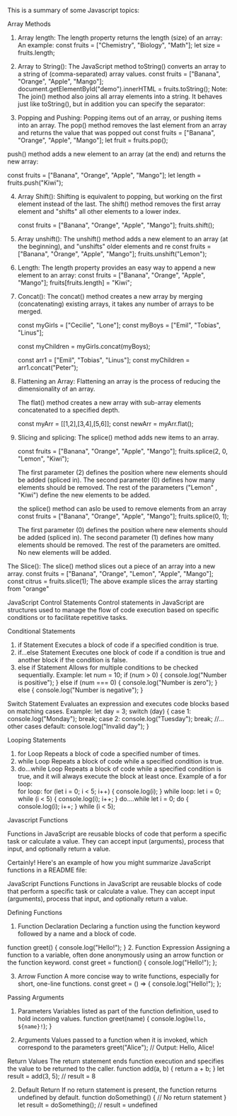 This is a summary of some Javascript topics:

Array Methods
1. Array length:
The length property returns the length (size) of an array:
  An example:
const fruits = ["Chemistry", "Biology", "Math"];
let size = fruits.length;

2. Array to String():
   The JavaScript method toString() converts an array to a string of (comma-separated) array values.
   const fruits = ["Banana", "Orange", "Apple", "Mango"];
   document.getElementById("demo").innerHTML = fruits.toString();
Note: The join() method also joins all array elements into a string.
It behaves just like toString(), but in addition you can specify the separator:

3. Popping and Pushing:
   Popping items out of an array, or pushing items into an array.
   The pop() method removes the last element from an array and returns the value that was popped out
     const fruits = ["Banana", "Orange", "Apple", "Mango"];
     let fruit = fruits.pop();

  push() method adds a new element to an array (at the end) and returns the new array:
  
  const fruits = ["Banana", "Orange", "Apple", "Mango"];
  let length = fruits.push("Kiwi");

4. Array Shift():
   Shifting is equivalent to popping, but working on the first element instead of the last.
   The shift() method removes the first array element and "shifts" all other elements to a lower index.

   const fruits = ["Banana", "Orange", "Apple", "Mango"];
   fruits.shift();

5. Array unshift():
   The unshift() method adds a new element to an array (at the beginning), and "unshifts" older elements and re
   const fruits = ["Banana", "Orange", "Apple", "Mango"];
   fruits.unshift("Lemon");

6. Length:
   The length property provides an easy way to append a new element to an array:
    const fruits = ["Banana", "Orange", "Apple", "Mango"];
    fruits[fruits.length] = "Kiwi";

7. Concat():
   The concat() method creates a new array by merging (concatenating) existing arrays, it takes any number of arrays to be merged.

   const myGirls = ["Cecilie", "Lone"];
   const myBoys = ["Emil", "Tobias", "Linus"];

   const myChildren = myGirls.concat(myBoys);

   const arr1 = ["Emil", "Tobias", "Linus"];
   const myChildren = arr1.concat("Peter"); 

8. Flattening an Array:
   Flattening an array is the process of reducing the dimensionality of an array.

   The flat() method creates a new array with sub-array elements concatenated to a specified depth.

   const myArr = [[1,2],[3,4],[5,6]];
   const newArr = myArr.flat();

9. Slicing and splicing:
    The splice() method adds new items to an array.

   const fruits = ["Banana", "Orange", "Apple", "Mango"];
   fruits.splice(2, 0, "Lemon", "Kiwi");

   The first parameter (2) defines the position where new elements should be added (spliced in).
   The second parameter (0) defines how many elements should be removed.
   The rest of the parameters ("Lemon" , "Kiwi") define the new elements to be added.
   
   the splice() method can aslo be used to remove elements from an array
   const fruits = ["Banana", "Orange", "Apple", "Mango"];
   fruits.splice(0, 1);

   The first parameter (0) defines the position where new elements should be added (spliced in).
   The second parameter (1) defines how many elements should be removed.
   The rest of the parameters are omitted. No new elements will be added.

The Slice():
The slice() method slices out a piece of an array into a new array.
const fruits = ["Banana", "Orange", "Lemon", "Apple", "Mango"];
const citrus = fruits.slice(1);
The above example slices the array starting from "orange"

JavaScript Control Statements
Control statements in JavaScript are structures used to manage the flow of code execution based on specific conditions or to facilitate repetitive tasks.

Conditional Statements
1. if Statement
Executes a block of code if a specified condition is true.
2. if...else Statement
Executes one block of code if a condition is true and another block if the condition is false.
3. else if Statement
Allows for multiple conditions to be checked sequentially.
Example:
let num = 10;
if (num > 0) {
    console.log("Number is positive");
} else if (num === 0) {
    console.log("Number is zero");
} else {
    console.log("Number is negative");
}

Switch Statement
Evaluates an expression and executes code blocks based on matching cases.
Example:
let day = 3;
switch (day) {
    case 1:
        console.log("Monday");
        break;
    case 2:
        console.log("Tuesday");
        break;
    //... other cases
    default:
        console.log("Invalid day");
}

Looping Statements
1. for Loop
Repeats a block of code a specified number of times.
2. while Loop
Repeats a block of code while a specified condition is true.
3. do...while Loop
Repeats a block of code while a specified condition is true, and it will always execute the block at least once.
Example of a for loop:                                                                                                                                                                          
for loop:
for (let i = 0; i < 5; i++) {
    console.log(i);
}
while loop:
let i = 0;
while (i < 5) {
    console.log(i);
    i++;
}
do....while
let i = 0;
do {
    console.log(i);
    i++;
} while (i < 5);


Javascript Functions

Functions in JavaScript are reusable blocks of code that perform a specific task or calculate a value. 
They can accept input (arguments), process that input, and optionally return a value.


Certainly! Here's an example of how you might summarize JavaScript functions in a README file:

JavaScript Functions
Functions in JavaScript are reusable blocks of code that perform a specific task or calculate a value. They can accept input (arguments), process that input, and optionally return a value.

Defining Functions
1. Function Declaration
Declaring a function using the function keyword followed by a name and a block of code.

function greet() {
    console.log("Hello!");
}
2. Function Expression
Assigning a function to a variable, often done anonymously using an arrow function or the function keyword.
const greet = function() {
    console.log("Hello!");
};

3. Arrow Function
A more concise way to write functions, especially for short, one-line functions.
const greet = () => {
    console.log("Hello!");
};

Passing Arguments
1. Parameters
Variables listed as part of the function definition, used to hold incoming values.
function greet(name) {
    console.log(`Hello, ${name}!`);
}


3. Arguments
Values passed to a function when it is invoked, which correspond to the parameters
greet("Alice");
// Output: Hello, Alice!

 Return Values
The return statement ends function execution and specifies the value to be returned to the caller.
function add(a, b) {
    return a + b;
}
let result = add(3, 5);
// result = 8

2. Default Return
If no return statement is present, the function returns undefined by default.
function doSomething() {
    // No return statement
}
let result = doSomething();
// result = undefined


